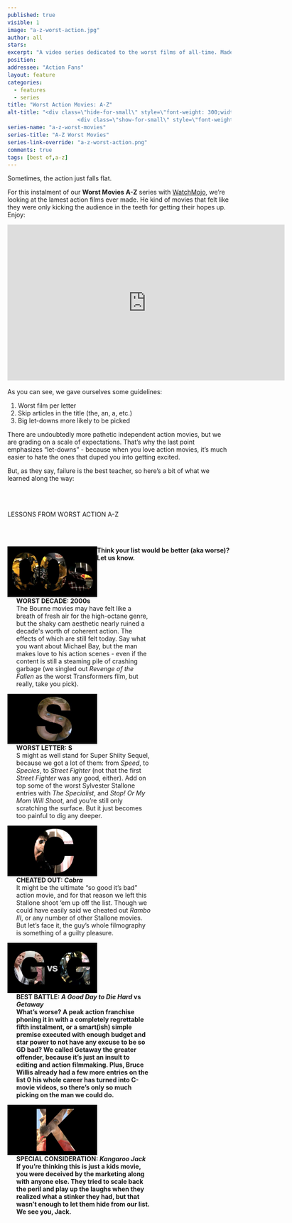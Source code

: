 ```yaml
---
published: true
visible: 1
image: "a-z-worst-action.jpg"
author: all
stars: 
excerpt: "A video series dedicated to the worst films of all-time. Made In partnership with our friends at WatchMojo."
position: 
addressee: "Action Fans"
layout: feature
categories: 
  - features
  - series
title: "Worst Action Movies: A-Z"
alt-title: "<div class=\"hide-for-small\" style=\"font-weight: 300;width: 16rem;margin: -10rem auto 0 auto;font-family: Helvetica Neue;color: #fff;font-size: 1.5rem;padding-left: 2rem;text-align: center;\">The worst movies of all time</div>
	                  <div class=\"show-for-small\" style=\"font-weight: 300;width: 10rem;margin: 3.5rem auto 0 auto;font-family: Helvetica Neue;color: #fff;font-size: 1rem;padding-left: 1rem;text-align: center;\">The worst movies of all time</div>"
series-name: "a-z-worst-movies"
series-title: "A-Z Worst Movies"
series-link-override: "a-z-worst-action.png"
comments: true
tags: [best of,a-z]
---
```

Sometimes, the action just falls flat. 

For this instalment of our **Worst Movies** **A-Z** series with [WatchMojo](https://www.youtube.com/channel/UCaWd5_7JhbQBe4dknZhsHJg), we’re looking at the lamest action films ever made. He kind of movies that felt like they were only kicking the audience in the teeth for getting their hopes up. Enjoy:

<div class="video-container"><iframe width="624" height="351" src="https://www.youtube.com/embed/aO1LmymRcJc?ecver=1" frameborder="0" allowfullscreen></iframe></div>

As you can see, we gave ourselves some guidelines:

1. Worst film per letter
1. Skip articles in the title (the, an, a, etc.)
1. Big let-downs more likely to be picked

There are undoubtedly more pathetic independent action movies, but we are grading on a scale of expectations. That’s why the last point emphasizes “let-downs” - because when you love action movies, it’s much easier to hate the ones that duped you into getting excited. 

But, as they say, failure is the best teacher, so here’s a bit of what we learned along the way: 

<p class="intro" style="margin-top:4rem">LESSONS FROM WORST ACTION A-Z</p>

<div class="clearfix" style="margin-top:4rem;width:100%;">
	<div style="height:100%;float:left;width:40%;">
		<img style="vertical-align: top;display: inline-block;" src="/assets/img/features/inline/a-z-worst-action/worst-decade.jpg"> 
	</div>
	<p style="margin-top:0;float:left;width:60%;padding-left: 20px;">
		<strong>WORST DECADE: 2000s</strong><br />
		The Bourne movies may have felt like a breath of fresh air for the high-octane genre, but the shaky cam aesthetic nearly ruined a decade's worth of coherent action. The effects of which are still felt today. Say what you want about Michael Bay, but the man makes love to his action scenes - even if the content is still a steaming pile of crashing garbage (we singled out <em>Revenge of the Fallen</em> as the worst Transformers film, but really, take you pick).
      </p>
</div>

<div class="clearfix"  style="margin-top:4rem;width:100%;">
	<div style="height:100%;float:left;width:40%;">
		<img style="vertical-align: top;display: inline-block;" src="/assets/img/features/inline/a-z-worst-action/worst-letter.jpg"> 
	</div>
	<p style="margin-top:0;float:left;width:60%;padding-left: 20px;">
		<strong>WORST LETTER: S</strong><br />
	    S might as well stand for Super Shiity Sequel, because we got a lot of them: from <em>Speed</em>, to <em>Species</em>, to <em>Street Fighter</em> (not that the first <em>Street Fighter</em> was any good, either). Add on top some of the worst Sylvester Stallone entries with <em>The Specialist</em>, and <em>Stop! Or My Mom Will Shoot</em>, and you’re still only scratching the surface. But it just becomes too painful to dig any deeper.	</p>
</div>

<div class="clearfix"  style="margin-top:4rem;width:100%;">
	<div style="height:100%;float:left;width:40%;">
		<img style="vertical-align: top;display: inline-block;" src="/assets/img/features/inline/a-z-worst-action/cheated-out.jpg"> 
	</div>
	<p style="margin-top:0;float:left;width:60%;padding-left: 20px;">
		<strong>CHEATED OUT: <em>Cobra</em></strong><br />
	It might be the ultimate “so good it’s bad” action movie, and for that reason we left this Stallone shoot ‘em up off the list. Though we could have easily said we cheated out <em>Rambo III</em>, or any number of other Stallone movies. But let’s face it, the guy’s whole filmography is something of a guilty pleasure.
	</p>
</div>

<div class="clearfix" style="margin-top:4rem;width:100%;">
	<div style="height:100%;float:left;width:40%;">
		<img style="vertical-align: top;display: inline-block;" src="/assets/img/features/inline/a-z-worst-action/best-battle.jpg"> 
	</div>
	<p style="margin-top:0;float:left;width:60%;padding-left: 20px;">
		<strong>BEST BATTLE: <em>A Good Day to Die Hard</em> <strong>vs</strong> <em>Getaway</em><br />
	  What’s worse? A peak action franchise phoning it in with a completely regrettable fifth instalment, or a smart(ish) simple premise executed with enough budget and star power to not have any excuse to be so GD bad? We called Getaway the greater offender, because it’s just an insult to editing and action filmmaking. Plus, Bruce Willis already had a few more entries on the list 0 his whole career has turned into C-movie videos, so there’s only so much picking on the man we could do.
	</p>
</div>

<div class="clearfix"  style="margin:4rem 0;width:100%;">
	<div style="height:100%;float:left;width:40%;">
		<img style="vertical-align: top;display: inline-block;" src="/assets/img/features/inline/a-z-worst-action/special-consideration.jpg"> 
	</div>
	<p style="margin-top:0;float:left;width:60%;padding-left: 20px;">
		<strong>SPECIAL CONSIDERATION: <em>Kangaroo Jack</em></strong><br />
	    If you’re thinking this is just a kids movie, you were deceived by the marketing along with anyone else. They tried to scale back the peril and play up the laughs when they realized what a stinker they had, but that wasn’t enough to let them hide from our list. We see you, Jack.
	</p>
</div>

Think your list would be better (aka worse)? Let us know.